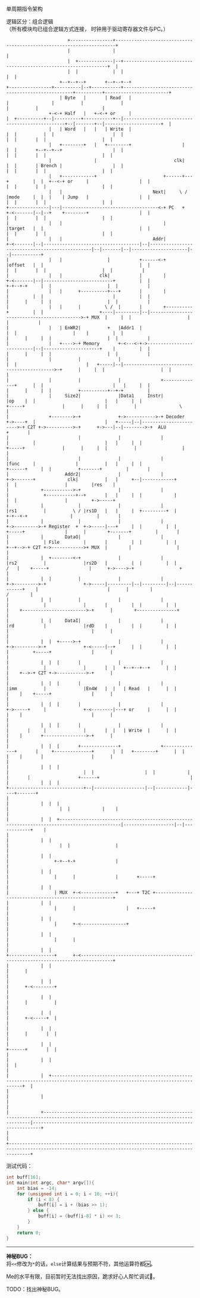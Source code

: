 单周期指令架构

逻辑区分：组合逻辑 \
（所有模块均已组合逻辑方式连接，
时钟用于驱动寄存器文件与PC。）

                           +----------------+----------------------------------------------------------------------+                                                                                                                 
                           |                |                                                                      |                                                                                                                 
                           |  +-------------|--+----------------------------------------------------------------+  |                                                                                                                 
                           |  |             |  |                                                                |  |                                                                                                                 
                        +--+--+--+       +--+--+--+                                 +----------------+----------|--+-----------+---------------------------------------------------+----------+------------------------+             
                        | Byte   |       | Read   |                                 |                |          |              |                                                   |          |                        |             
                    +-<-+ Half   |   +-<-+ or     |                                 |  +----------+--|----------+-----------+--|------------------------------------------------+--|-------+--|---------------------+  |             
                    |   | Word   |   |   | Write  |                                 |  |          |  |                      |  |                                                |  |       |  |                     |  |             
                    |   +--------+   |   +--------+                   |             |  |       +--+--+--+                   |  |                                                |  |       |  |                     |  |             
                    |                |                             clk|             |  |       | Brench |                   |  |                                                |  |       |  |                     |  |             
                    |   +------------+                         +------+---+         |  |  +--<-+ or     |                   |  |                                                |  |       |  |                     |  |             
                    |   |                                  Next|     \ /  |mode     |  |  |    | Jump   |                   |  |                                                |  |       |  |                     |  |             
    +---------------|---|------------------------------------<-+ PC   +   +-<-------|--|--+    +--------+                   |  |                                                |  |       |  |                     |  |             
    |               |   |                                      |          |target   |  |                                    |  |                                                |  |       |  |                     |  |             
    |               |   |                                  Addr|          +-<-------|--|------------------------------------|--|------------------------------------------------|--|-------|--|---------------------|--|-----------+ 
    |               |   |                 |           +------<-+          |offset   |  |                                    |  |                                                |  |       |  |                     |  |           | 
    |               |   |              clk|           |        |          +-<-------|--|--------------------------+         |  |                                              +-+--+-+     |  |                     |  |           | 
    |               |   |      +----------+---+       |        |          |         |  |                          |         |  |                                              |      |     |  |                     |  |           | 
    |               |   |      |         \ /  |       |        +----------+         |  |                     +----|---------|--|-------------------------------------------->-+ MUX  |     |  |                     |  |           | 
    |               |   | EnWR2|          +   |Addr1  |                             |  |                     |    |         |  |                                              |      |     |  |                     |  |           | 
    |               |   +---->-+ Memory       +-<---<-+->---------------------------|--|---------------------+    |         |  |                                              |      |     |  |                     |  |           | 
    |               |          |              |                                     |  |                          |   +-----|--|-------------------------------------------->-+      |     |  |                     |  |           | 
    |               |          |              |               +--------------+      |  |                          |   |     |  |                                              |      |     |  |          +----------+--+-+         | 
    |               |     Size2|              |Data1     Instr|              |op    |  |                          |   |     |  |                         +-----+              |      |     |  |          |                \        | 
    |               +-------->-+              +->----------->-+ Decoder      +->----+  |                          |   +-----|--|----------------------->-+ C2T +->---------->-+      +->---|--|-------->-+  ALU            +       | 
    |                          |              |               |              |         |                          |   |     |  |                         +-----+              |      |     |  |          |                 |       | 
    |                          |              |               |              |func     |               |          |   |     |  |                                              +------+     |  |          +-------+         |       | 
    |                     Addr2|              |               |              +->-------+            clk|          |   |     +--|------------+                                              |  |                  |         |res    | 
    |            +----------->-+              |               |              |             +-----------+--+       |   |     |  |            |                                              |  |                  |         +->-----+ 
    |            |             |              |               |              |rs1          |          \ / |rs1D   |   |     |  +---------+  |                                            +-+--+-+                |         |       | 
    |            |             |              |               |              +->--------->-+ Register  +  +->-----|---+     |  |         |  |                      +-----+               |      |        +-------+         |       | 
    |            |        DataO|              |               |              |             | File         |       |         |  |         |  |              +--+-->-+ C2T +->------------>+ MUX  |        |                 |       | 
    |            |  +--------<-+              |               |              |rs2          |              |rs2D   |         |  |         |  |             /   |    +-----+               |      +->---->-+                 +       | 
    |            |  |          |              |               |              +->--------->-+              +->-----|---------|--|---------|--|------------+    |                          |      |        |                /        | 
    |            |  |          |              |               |              |             |              |       |         |  |         |  |            |    +------------------------>-+      |        +---------------+         | 
    |            |  |     DataI|              |               |              |rd           |              |rdD    |         |  |         |  |            |                               |      |                                  | 
    |            |  |  +----->-+              |               |              +->--------->-+              +-<-----|--+      |  |         |  |            |         +-----+               |      |                                  | 
    |            |  |  |       |              |               |              |             |              |       |  |   +--+--+--+      |  |            |    +-->-+ C2T +->----------->-+      |                                  | 
    |            |  |  |       |              |               |              |imm          |              |En4W   |  |   | Read   |      |  |            |    |    +-----+               |      |                                  | 
    |            |  |  |       |              |               |              +->-----+     |              +-<--------|---+ or     |      |  |            |    |                          |      |                                  | 
    |            |  |  |       |              |               |              |       |     |              |       |  |   | Write  |      |  |            |    |       +---------------->-+      |                                  | 
    |            |  |  |       +--------------+               +--------------+       |     +--------------+       |  |   +--------+      |  |            |    |       |                  |      |                                  | 
    |            |  |  |                                                             |                            |  |                   |  |            |    |       |                  +------+                                  | 
    |            |  |  |                                                             +----------------------------+--|-------------------|--|------------|----+-------+                                                            | 
    |            |  |  |                                                                                             |                   |  |            |    |                                                                    | 
    |            |  |  +---------------------------------------------------------------------------------------------|-------------------|--|------------+    |                                                                    | 
    |            |  |                                                                                                |                   |  |                 |                                                                    | 
    |            |  |                                                                                                |                 +-+--+-+               |                                                                    | 
    |            |  |                                                                                                |                 |      |               |       +-----+                                                      | 
    |            |  |                                                                                                |                 | MUX  +-<-------------+   +---+ T2C +------------------------------------------------------+ 
    |            |  |                                                                                                |                 |      |                   |   +-----+                                                      | 
    |            |  |                                                                                                |                 |      +-<-----------------+                                                                | 
    |            |  |                                                                                                |                 |      |                                                                                    | 
    |            |  |                                                                                                +-----------------+      +-<----------------------------------------------------------------------------------+ 
    |            |  |                                                                                                                  |      |                                                                                    | 
    |            |  |                                                                                                                  |      +-<--------+                                                                         | 
    |            |  |                                                                                                                  |      |          |                                                                         | 
    |            |  |                                                                                                                  |      +-<-----+  |                                                                         | 
    |            |  |                                                                                                                  |      |       |  |                                                                         | 
    |            |  |                                                                                                                  +------+       |  |                                                                         | 
    |            |  |                                                                                                                                 |  |                                                                         | 
    |            |  +---------------------------------------------------------------------------------------------------------------------------------+  |                                                                         | 
    |            |                                                                                                                                       |                                                                         | 
    |            +---------------------------------------------------------------------------------------------------------------------------------------|-------------------------------------------------------------------------+ 
    |                                                                                                                                                    |                                                                           
    +----------------------------------------------------------------------------------------------------------------------------------------------------+                                                                           

测试代码：
```c
int buff[16];
int main(int argc, char* argv[]){
    int bias = -14;
    for (unsigned int i = 0; i < 16; ++i){
        if (i < 8) {
            buff[i] = i + (bias >> 1);
        } else {
            buff[i] = (buff[i-8] * i) << 3;
        }
    }
    return 0;
}
```

---

**神秘BUG：** \
将`<<`修改为`*`的话，`else`计算结果与预期不符，其他运算符都🆗。

Me的水平有限，目前暂时无法找出原因，跪求好心人帮忙调试🙏。

TODO：找出神秘BUG。